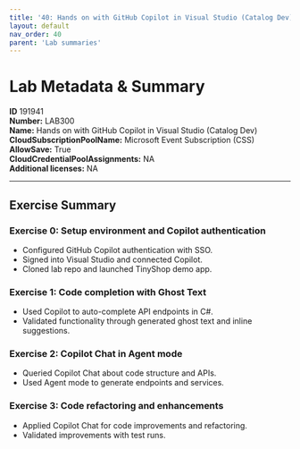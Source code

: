 ```yaml
---
title: '40: Hands on with GitHub Copilot in Visual Studio (Catalog Dev)'
layout: default
nav_order: 40
parent: 'Lab summaries'
--- 
```


# Lab Metadata & Summary

**ID** 191941  
**Number:** LAB300  
**Name:** Hands on with GitHub Copilot in Visual Studio (Catalog Dev)  
**CloudSubscriptionPoolName:** Microsoft Event Subscription (CSS)  
**AllowSave:** True  
**CloudCredentialPoolAssignments:** NA  
**Additional licenses:** NA  

---

## Exercise Summary

### Exercise 0: Setup environment and Copilot authentication
- Configured GitHub Copilot authentication with SSO.  
- Signed into Visual Studio and connected Copilot.  
- Cloned lab repo and launched TinyShop demo app.  

### Exercise 1: Code completion with Ghost Text
- Used Copilot to auto-complete API endpoints in C#.  
- Validated functionality through generated ghost text and inline suggestions.  

### Exercise 2: Copilot Chat in Agent mode
- Queried Copilot Chat about code structure and APIs.  
- Used Agent mode to generate endpoints and services.  

### Exercise 3: Code refactoring and enhancements
- Applied Copilot Chat for code improvements and refactoring.  
- Validated improvements with test runs.
